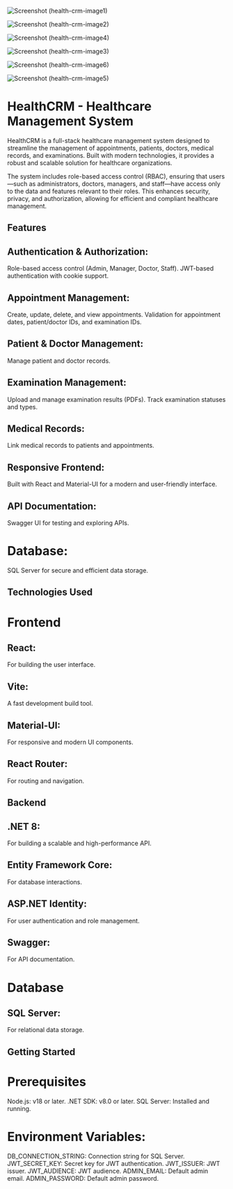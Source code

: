 ![Screenshot (health-crm-image1)](https://github.com/user-attachments/assets/d5d38786-65c1-43fc-b230-7cd20a66b10b)

![Screenshot (health-crm-image2)](https://github.com/user-attachments/assets/da683349-254c-495d-b4a3-44f8ada1e62b)

![Screenshot (health-crm-image4)](https://github.com/user-attachments/assets/ba037998-00c3-4140-9b09-24ba6bf841b4)

![Screenshot (health-crm-image3)](https://github.com/user-attachments/assets/9c8a46aa-01d3-4bb6-993f-e957150b2ea8)

![Screenshot (health-crm-image6)](https://github.com/user-attachments/assets/6a8b0d07-05c5-4a57-b0da-f9b99cce8e4b)


![Screenshot (health-crm-image5)](https://github.com/user-attachments/assets/711fff06-3bc4-49cd-9c2d-b25c7f497475)




# HealthCRM - Healthcare Management System

HealthCRM is a full-stack healthcare management system designed to streamline the management of appointments, patients, doctors, medical records, and examinations. 
Built with modern technologies, it provides a robust and scalable solution for healthcare organizations.

The system includes role-based access control (RBAC), ensuring that users—such as administrators, doctors, managers, and staff—have access only to the data and features relevant to their roles. 
This enhances security, privacy, and authorization, allowing for efficient and compliant healthcare management.

## Features

## Authentication & Authorization:
Role-based access control (Admin, Manager, Doctor, Staff).
JWT-based authentication with cookie support.

## Appointment Management:
Create, update, delete, and view appointments.
Validation for appointment dates, patient/doctor IDs, and examination IDs.

## Patient & Doctor Management:
Manage patient and doctor records.

## Examination Management:
Upload and manage examination results (PDFs).
Track examination statuses and types.

## Medical Records:
Link medical records to patients and appointments.

## Responsive Frontend:
Built with React and Material-UI for a modern and user-friendly interface.

## API Documentation:
Swagger UI for testing and exploring APIs.

# Database:
SQL Server for secure and efficient data storage.

## Technologies Used

# Frontend

## React: 
For building the user interface.

## Vite: 
A fast development build tool.

## Material-UI: 
For responsive and modern UI components.

## React Router: 
For routing and navigation.

## Backend

## .NET 8: 
For building a scalable and high-performance API.

## Entity Framework Core: 
For database interactions.

## ASP.NET Identity: 
For user authentication and role management.

## Swagger: 
For API documentation.

# Database

## SQL Server: 
For relational data storage.

## Getting Started

# Prerequisites

Node.js: v18 or later.
.NET SDK: v8.0 or later.
SQL Server: Installed and running.

# Environment Variables:

DB_CONNECTION_STRING: Connection string for SQL Server.
JWT_SECRET_KEY: Secret key for JWT authentication.
JWT_ISSUER: JWT issuer.
JWT_AUDIENCE: JWT audience.
ADMIN_EMAIL: Default admin email.
ADMIN_PASSWORD: Default admin password.
